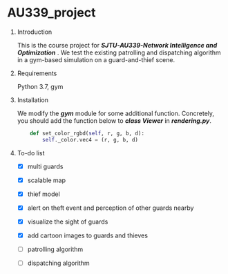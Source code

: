 # AU339_project
1. Introduction

    This is the course project for ***SJTU-AU339-Network Intelligence and Optimization*** . We test the existing patrolling and dispatching algorithm in a gym-based simulation on a guard-and-thief scene.

2. Requirements

    Python 3.7, gym

3. Installation

    We modify the ***gym*** module for some additional function. Concretely, you should add the function below to ***class Viewer*** in ***rendering.py***.

    ```python
        def set_color_rgbd(self, r, g, b, d): 
            self._color.vec4 = (r, g, b, d)
    ```

4. To-do list

    - [x] multi guards
    - [x] scalable map
    - [x] thief model
    - [x] alert on theft event and perception of other guards nearby
    - [x] visualize the sight of guards
    - [x] add cartoon images to guards and thieves
    - [ ] patrolling algorithm
    - [ ] dispatching algorithm

